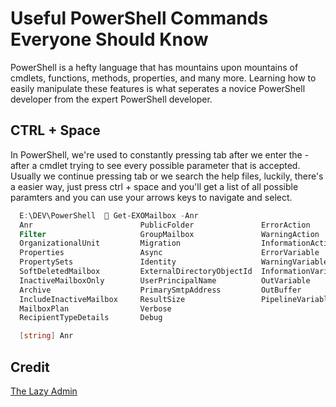 # Useful PowerShell Commands Everyone Should Know

PowerShell is a hefty language that has mountains upon mountains of cmdlets, functions, methods, properties, and many more. Learning how to easily manipulate these features is what seperates a novice PowerShell developer from the expert PowerShell developer.

## CTRL + Space

In PowerShell, we're used to constantly pressing tab after we enter the - after a cmdlet trying to see every possible parameter that is accepted. Usually we continue pressing tab or we search the help files, luckily, there's a easier way, just press ctrl + space and you'll get a list of all possible paramters and you can use your arrows keys to navigate and select. 

```PowerShell
  E:\DEV\PowerShell   Get-EXOMailbox -Anr
  Anr                        PublicFolder               ErrorAction
  Filter                     GroupMailbox               WarningAction
  OrganizationalUnit         Migration                  InformationAction
  Properties                 Async                      ErrorVariable
  PropertySets               Identity                   WarningVariable
  SoftDeletedMailbox         ExternalDirectoryObjectId  InformationVariable
  InactiveMailboxOnly        UserPrincipalName          OutVariable
  Archive                    PrimarySmtpAddress         OutBuffer
  IncludeInactiveMailbox     ResultSize                 PipelineVariable
  MailboxPlan                Verbose
  RecipientTypeDetails       Debug

  [string] Anr
```

## Credit

[The Lazy Admin](https://lazyadmin.nl/)
